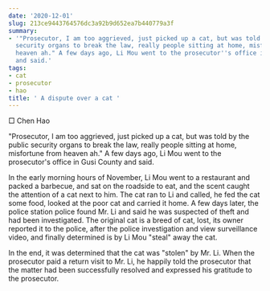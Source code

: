 ```yaml
---
date: '2020-12-01'
slug: 213ce9443764576dc3a92b9d652ea7b440779a3f
summary:
- '"Prosecutor, I am too aggrieved, just picked up a cat, but was told by the public
  security organs to break the law, really people sitting at home, misfortune from
  heaven ah." A few days ago, Li Mou went to the prosecutor''s office in Gusi County
  and said.'
tags:
- cat
- prosecutor
- hao
title: ' A dispute over a cat '
---
```


 □ Chen Hao

"Prosecutor, I am too aggrieved, just picked up a cat, but was told by the public security organs to break the law, really people sitting at home, misfortune from heaven ah." A few days ago, Li Mou went to the prosecutor's office in Gusi County and said.

In the early morning hours of November, Li Mou went to a restaurant and packed a barbecue, and sat on the roadside to eat, and the scent caught the attention of a cat next to him. The cat ran to Li and called, he fed the cat some food, looked at the poor cat and carried it home. A few days later, the police station police found Mr. Li and said he was suspected of theft and had been investigated. The original cat is a breed of cat, lost, its owner reported it to the police, after the police investigation and view surveillance video, and finally determined is by Li Mou "steal" away the cat.

In the end, it was determined that the cat was "stolen" by Mr. Li. When the prosecutor paid a return visit to Mr. Li, he happily told the prosecutor that the matter had been successfully resolved and expressed his gratitude to the prosecutor.

 
        